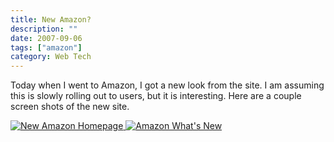 ```yaml
---
title: New Amazon?
description: ""
date: 2007-09-06
tags: ["amazon"]
category: Web Tech
---
```



<p>Today when I went to Amazon, I got a new look from the site.  I am assuming this is slowly rolling out to users, but it is interesting.  Here are a couple screen shots of the new site.</p>

<p><a href="https://web.archive.org/web/20131211095307/http://mytungsten.net/wp-content//uploads/2007/09/amazon.jpg">  			<img src="https://web.archive.org/web/20131211095307im_/http://mytungsten.net/wp-content//uploads/2007/09/amazon.thumbnail.jpg" title="New Amazon Homepage" alt="New Amazon Homepage"></a><a href="https://web.archive.org/web/20131211095307/http://mytungsten.net/wp-content//uploads/2007/09/amazon2.jpg">  			<img src="https://web.archive.org/web/20131211095307im_/http://mytungsten.net/wp-content//uploads/2007/09/amazon2.thumbnail.jpg" title="Amazon What's New" alt="Amazon What's New"></a></p>

